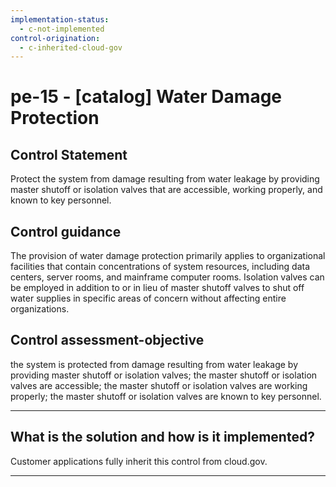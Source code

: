```yaml
---
implementation-status:
  - c-not-implemented
control-origination:
  - c-inherited-cloud-gov
---
```


# pe-15 - \[catalog\] Water Damage Protection

## Control Statement

Protect the system from damage resulting from water leakage by providing master shutoff or isolation valves that are accessible, working properly, and known to key personnel.

## Control guidance

The provision of water damage protection primarily applies to organizational facilities that contain concentrations of system resources, including data centers, server rooms, and mainframe computer rooms. Isolation valves can be employed in addition to or in lieu of master shutoff valves to shut off water supplies in specific areas of concern without affecting entire organizations.

## Control assessment-objective

the system is protected from damage resulting from water leakage by providing master shutoff or isolation valves;
the master shutoff or isolation valves are accessible;
the master shutoff or isolation valves are working properly;
the master shutoff or isolation valves are known to key personnel.

______________________________________________________________________

## What is the solution and how is it implemented?

Customer applications fully inherit this control from cloud.gov.

______________________________________________________________________

